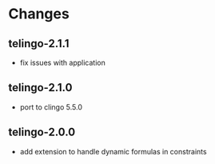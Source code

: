 # Changes

## telingo-2.1.1
  * fix issues with application

## telingo-2.1.0
  * port to clingo 5.5.0

## telingo-2.0.0
  * add extension to handle dynamic formulas in constraints
